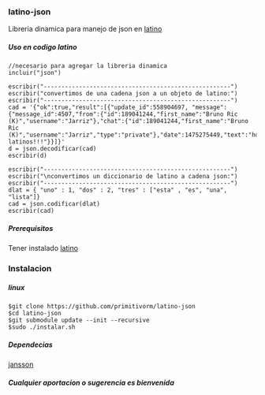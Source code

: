 ### latino-json
Libreria dinamica para manejo de json en [latino](https://github.com/primitivorm/latino)

##### Uso en codigo latino
```
//necesario para agregar la libreria dinamica
incluir("json")

escribir("-----------------------------------------------------")
escribir("convertimos de una cadena json a un objeto de latino:")
escribir("-----------------------------------------------------")
cad = '{"ok":true,"result":[{"update_id":558904697, "message":{"message_id":4507,"from":{"id":189041244,"first_name":"Bruno Ric (K)","username":"Jarriz"},"chat":{"id":189041244,"first_name":"Bruno Ric (K)","username":"Jarriz","type":"private"},"date":1475275449,"text":"hola latinos!!!"}}]}'
d = json.decodificar(cad)
escribir(d)

escribir("-----------------------------------------------------")
escribir("\nconvertimos un diccionario de latino a cadena json:")
escribir("-----------------------------------------------------")
dlat = { "uno" : 1, "dos" : 2, "tres" : ["esta" , "es", "una", "lista"]}
cad = json.codificar(dlat)
escribir(cad)

```

##### Prerequisitos
Tener instalado [latino](https://github.com/primitivorm/latino)

### Instalacion
##### linux
```
$git clone https://github.com/primitivorm/latino-json
$cd latino-json
$git submodule update --init --recursive
$sudo ./instalar.sh
```

##### Dependecias
[jansson](https://github.com/akheron/jansson)

##### Cualquier aportacion o sugerencia es bienvenida

